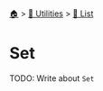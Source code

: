 <!--startTocHeader-->
[🏠](../../README.md) > [🔧 Utilities](../README.md) > [🧺 List](README.md)
# Set
<!--endTocHeader-->

TODO: Write about `Set`

<!--startTocSubTopic-->
<!--endTocSubTopic-->